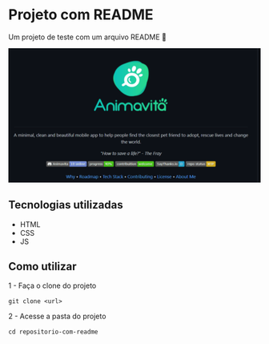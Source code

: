 # Projeto com README 
Um projeto de teste com um arquivo README 🚀

<img src="./tela.gif" alt="gif da tela inicial do projeto xyz">

## Tecnologias utilizadas 
- HTML
- CSS
- JS

## Como utilizar

1 - Faça o clone do projeto
```
git clone <url>
```

2 - Acesse a pasta do projeto
```
cd repositorio-com-readme